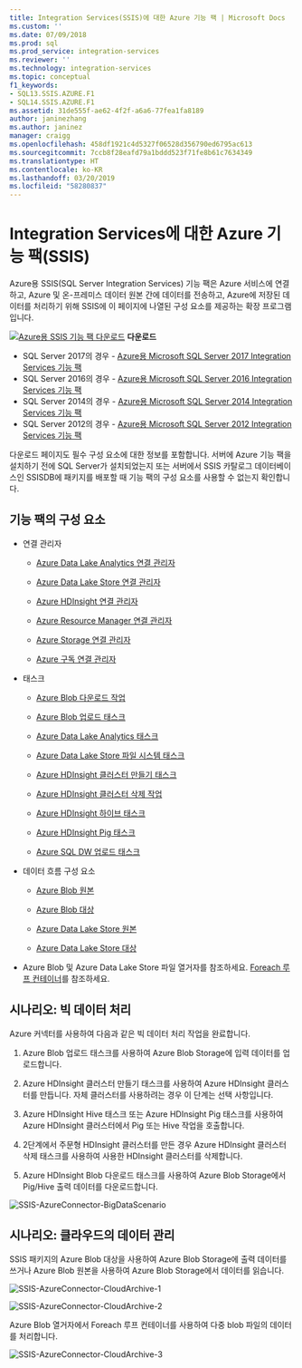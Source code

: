 ```yaml
---
title: Integration Services(SSIS)에 대한 Azure 기능 팩 | Microsoft Docs
ms.custom: ''
ms.date: 07/09/2018
ms.prod: sql
ms.prod_service: integration-services
ms.reviewer: ''
ms.technology: integration-services
ms.topic: conceptual
f1_keywords:
- SQL13.SSIS.AZURE.F1
- SQL14.SSIS.AZURE.F1
ms.assetid: 31de555f-ae62-4f2f-a6a6-77fea1fa8189
author: janinezhang
ms.author: janinez
manager: craigg
ms.openlocfilehash: 458df1921c4d5327f06528d356790ed6795ac613
ms.sourcegitcommit: 7ccb8f28eafd79a1bddd523f71fe8b61c7634349
ms.translationtype: HT
ms.contentlocale: ko-KR
ms.lasthandoff: 03/20/2019
ms.locfileid: "58280837"
---
```

# <a name="azure-feature-pack-for-integration-services-ssis"></a>Integration Services에 대한 Azure 기능 팩(SSIS)
Azure용 SSIS(SQL Server Integration Services) 기능 팩은 Azure 서비스에 연결하고, Azure 및 온-프레미스 데이터 원본 간에 데이터를 전송하고, Azure에 저장된 데이터를 처리하기 위해 SSIS에 이 페이지에 나열된 구성 요소를 제공하는 확장 프로그램입니다.

[![Azure용 SSIS 기능 팩 다운로드](../analysis-services/media/download.png)](https://www.microsoft.com/download/details.aspx?id=54798) **다운로드**

- SQL Server 2017의 경우 - [Azure용 Microsoft SQL Server 2017 Integration Services 기능 팩](https://www.microsoft.com/download/details.aspx?id=54798)
- SQL Server 2016의 경우 - [Azure용 Microsoft SQL Server 2016 Integration Services 기능 팩](https://www.microsoft.com/download/details.aspx?id=49492)
- SQL Server 2014의 경우 - [Azure용 Microsoft SQL Server 2014 Integration Services 기능 팩](https://www.microsoft.com/download/details.aspx?id=47366)
- SQL Server 2012의 경우 - [Azure용 Microsoft SQL Server 2012 Integration Services 기능 팩](https://www.microsoft.com/download/details.aspx?id=47367)

다운로드 페이지도 필수 구성 요소에 대한 정보를 포함합니다. 서버에 Azure 기능 팩을 설치하기 전에 SQL Server가 설치되었는지 또는 서버에서 SSIS 카탈로그 데이터베이스인 SSISDB에 패키지를 배포할 때 기능 팩의 구성 요소를 사용할 수 없는지 확인합니다.

## <a name="components-in-the-feature-pack"></a>기능 팩의 구성 요소
-   연결 관리자

    -   [Azure Data Lake Analytics 연결 관리자](connection-manager/azure-data-lake-analytics-connection-manager.md)

    -   [Azure Data Lake Store 연결 관리자](../integration-services/connection-manager/azure-data-lake-store-connection-manager.md)
    
    -   [Azure HDInsight 연결 관리자](../integration-services/connection-manager/azure-hdinsight-connection-manager.md)

    -   [Azure Resource Manager 연결 관리자](../integration-services/connection-manager/azure-resource-manager-connection-manager.md)
    
    -   [Azure Storage 연결 관리자](../integration-services/connection-manager/azure-storage-connection-manager.md)

    -   [Azure 구독 연결 관리자](../integration-services/connection-manager/azure-subscription-connection-manager.md)
    
-   태스크

    -   [Azure Blob 다운로드 작업](../integration-services/control-flow/azure-blob-download-task.md)

    -   [Azure Blob 업로드 태스크](../integration-services/control-flow/azure-blob-upload-task.md)

    -   [Azure Data Lake Analytics 태스크](control-flow/azure-data-lake-analytics-task.md)

    -   [Azure Data Lake Store 파일 시스템 태스크](../integration-services/control-flow/azure-data-lake-store-file-system-task.md)

    -   [Azure HDInsight 클러스터 만들기 태스크](../integration-services/control-flow/azure-hdinsight-create-cluster-task.md)

    -   [Azure HDInsight 클러스터 삭제 작업](../integration-services/control-flow/azure-hdinsight-delete-cluster-task.md)
    
    -   [Azure HDInsight 하이브 태스크](../integration-services/control-flow/azure-hdinsight-hive-task.md)

    -   [Azure HDInsight Pig 태스크](../integration-services/control-flow/azure-hdinsight-pig-task.md)

    -   [Azure SQL DW 업로드 태스크](../integration-services/control-flow/azure-sql-dw-upload-task.md)

-   데이터 흐름 구성 요소

    -   [Azure Blob 원본](../integration-services/data-flow/azure-blob-source.md)

    -   [Azure Blob 대상](../integration-services/data-flow/azure-blob-destination.md)
    
    -   [Azure Data Lake Store 원본](../integration-services/data-flow/azure-data-lake-store-source.md)
    
    -   [Azure Data Lake Store 대상](../integration-services/data-flow/azure-data-lake-store-destination.md)

-   Azure Blob 및 Azure Data Lake Store 파일 열거자를 참조하세요. [Foreach 루프 컨테이너](https://msdn.microsoft.com/library/95a19dde-61ca-4d9b-aa3d-131fa4264296)를 참조하세요.

## <a name="scenario-processing-big-data"></a>시나리오: 빅 데이터 처리
 Azure 커넥터를 사용하여 다음과 같은 빅 데이터 처리 작업을 완료합니다.

1.  Azure Blob 업로드 태스크를 사용하여 Azure Blob Storage에 입력 데이터를 업로드합니다.

2.  Azure HDInsight 클러스터 만들기 태스크를 사용하여 Azure HDInsight 클러스터를 만듭니다. 자체 클러스터를 사용하려는 경우 이 단계는 선택 사항입니다.

3.  Azure HDInsight Hive 태스크 또는 Azure HDInsight Pig 태스크를 사용하여 Azure HDInsight 클러스터에서 Pig 또는 Hive 작업을 호출합니다.

4.  2단계에서 주문형 HDInsight 클러스터를 만든 경우 Azure HDInsight 클러스터 삭제 태스크를 사용하여 사용한 HDInsight 클러스터를 삭제합니다.

5.  Azure HDInsight Blob 다운로드 태스크를 사용하여 Azure Blob Storage에서 Pig/Hive 출력 데이터를 다운로드합니다.

![SSIS-AzureConnector-BigDataScenario](../integration-services/media/ssis-azureconnector-bigdatascenario.png)
 
## <a name="scenario-managing-data-in-the-cloud"></a>시나리오: 클라우드의 데이터 관리
 SSIS 패키지의 Azure Blob 대상을 사용하여 Azure Blob Storage에 출력 데이터를 쓰거나 Azure Blob 원본을 사용하여 Azure Blob Storage에서 데이터를 읽습니다.

![SSIS-AzureConnector-CloudArchive-1](../integration-services/media/ssis-azureconnector-cloudarchive-1.png)
 
 ![SSIS-AzureConnector-CloudArchive-2](../integration-services/media/ssis-azureconnector-cloudarchive-2.png)

 Azure Blob 열거자에서 Foreach 루프 컨테이너를 사용하여 다중 blob 파일의 데이터를 처리합니다.

![SSIS-AzureConnector-CloudArchive-3](../integration-services/media/ssis-azureconnector-cloudarchive-3.png)
  
